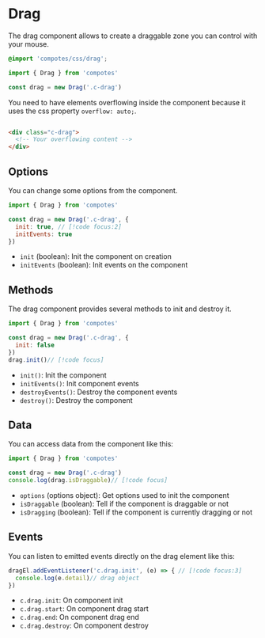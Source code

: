 # Drag

The drag component allows to create a draggable zone you can control with your mouse.

```scss
@import 'compotes/css/drag';
```

```js
import { Drag } from 'compotes'

const drag = new Drag('.c-drag')
```

You need to have elements overflowing inside the component because it uses the css property `overflow: auto;`.

```html

<div class="c-drag">
  <!-- Your overflowing content -->
</div>
```

## Options

You can change some options from the component.

```js
import { Drag } from 'compotes'

const drag = new Drag('.c-drag', {
  init: true, // [!code focus:2]
  initEvents: true
})
```

- `init` (boolean): Init the component on creation
- `initEvents` (boolean): Init events on the component

## Methods

The drag component provides several methods to init and destroy it.

```js
import { Drag } from 'compotes'

const drag = new Drag('.c-drag', {
  init: false
})
drag.init()// [!code focus]
```

- `init()`: Init the component
- `initEvents()`: Init component events
- `destroyEvents()`: Destroy the component events
- `destroy()`: Destroy the component

## Data

You can access data from the component like this:

```js
import { Drag } from 'compotes'

const drag = new Drag('.c-drag')
console.log(drag.isDraggable)// [!code focus]
```

- `options` (options object): Get options used to init the component
- `isDraggable` (boolean): Tell if the component is draggable or not
- `isDragging` (boolean): Tell if the component is currently dragging or not

## Events

You can listen to emitted events directly on the drag element like this:

```js
dragEl.addEventListener('c.drag.init', (e) => { // [!code focus:3]
  console.log(e.detail)// drag object
})
```

- `c.drag.init`: On component init
- `c.drag.start`: On component drag start
- `c.drag.end`: On component drag end
- `c.drag.destroy`: On component destroy
